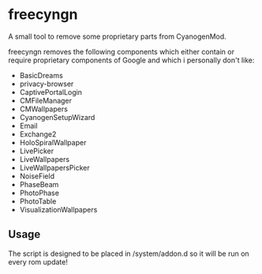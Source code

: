 # freecyngn
A small tool to remove some proprietary parts from CyanogenMod.

freecyngn removes the following components which either contain or require
proprietary components of Google and which i personally don't like:

- BasicDreams
- privacy-browser
- CaptivePortalLogin
- CMFileManager
- CMWallpapers
- CyanogenSetupWizard
- Email
- Exchange2
- HoloSpiralWallpaper
- LivePicker
- LiveWallpapers
- LiveWallpapersPicker
- NoiseField
- PhaseBeam
- PhotoPhase
- PhotoTable
- VisualizationWallpapers

## Usage
The script is designed to be placed in /system/addon.d so it will be run on every rom update!
